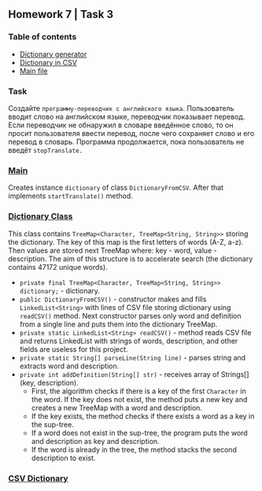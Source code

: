## Homework 7 | Task 3

### Table of contents

* [Dictionary generator](./methods/DictionaryFromCSV.java)
* [Dictionary in CSV](./resources)
* [Main file](./MainDictionary.java)

### Task

Создайте `программу-переводчик с английского языка`. Пользователь вводит слово
на английском языке, переводчик показывает перевод. Если переводчик
не обнаружил в словаре введённое слово, то он просит пользователя ввести перевод,
после чего сохраняет слово и его перевод в словарь. Программа продолжается,
пока пользователь не введёт `stopTranslate.`

### [Main](./MainDictionary.java)
Creates instance `dictionary` of class `DictionaryFromCSV`.
After that implements `startTranslate()` method.

### [Dictionary Class](./methods/DictionaryFromCSV.java)
This class contains `TreeMap<Character, TreeMap<String, String>>` storing the dictionary.
The key of this map is the first letters of words (A-Z, a-z). Then values are stored next TreeMap where: key - word, value - description.
The aim of this structure is to accelerate search (the dictionary contains 47172 unique words).

* `private final TreeMap<Character, TreeMap<String, String>> dictionary;` - dictionary.
* `public DictionaryFromCSV()` - constructor makes and fills `LinkedList<String>` with lines of CSV file storing dictionary using `readCSV()` method. Next constructor parses only word and definition from a single line and puts them into the dictionary TreeMap.
* `private static LinkedList<String> readCSV()` - method reads CSV file and returns LinkedList with strings of words, description, and other fields are useless for this project.
* `private static String[] parseLine(String line)` - parses string and extracts word and description.
* `private int addDefinition(String[] str)` - receives array of Strings[] (key, description).
  * First, the algorithm checks if there is a key of the first `Character` in the word. If the key does not exist, the method puts a new key and creates a new TreeMap with a word and description.
  * If the key exists, the method checks if there exists a word as a key in the sup-tree.
  * If a word does not exist in the sup-tree, the program puts the word and description as key and description.
  * If the word is already in the tree, the method stacks the second description to exist.

### [CSV Dictionary](./resources)

